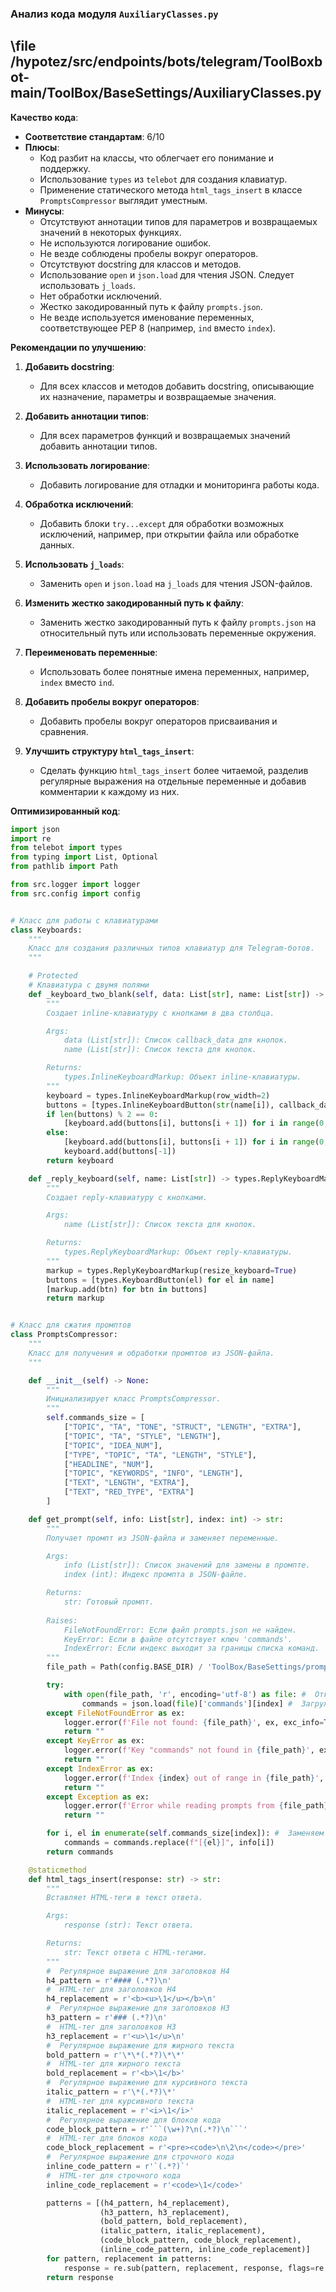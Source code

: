 ### **Анализ кода модуля `AuxiliaryClasses.py`**

## \file /hypotez/src/endpoints/bots/telegram/ToolBoxbot-main/ToolBox/BaseSettings/AuxiliaryClasses.py

**Качество кода**:

- **Соответствие стандартам**: 6/10
- **Плюсы**:
    - Код разбит на классы, что облегчает его понимание и поддержку.
    - Использование `types` из `telebot` для создания клавиатур.
    - Применение статического метода `html_tags_insert` в классе `PromptsCompressor` выглядит уместным.
- **Минусы**:
    - Отсутствуют аннотации типов для параметров и возвращаемых значений в некоторых функциях.
    - Не используются логирование ошибок.
    - Не везде соблюдены пробелы вокруг операторов.
    - Отсутствуют docstring для классов и методов.
    - Использование `open` и `json.load` для чтения JSON. Следует использовать `j_loads`.
    - Нет обработки исключений.
    - Жестко закодированный путь к файлу `prompts.json`.
    - Не везде используется именование переменных, соответствующее PEP 8 (например, `ind` вместо `index`).

**Рекомендации по улучшению**:

1.  **Добавить docstring**:
    *   Для всех классов и методов добавить docstring, описывающие их назначение, параметры и возвращаемые значения.
2.  **Добавить аннотации типов**:
    *   Для всех параметров функций и возвращаемых значений добавить аннотации типов.
3.  **Использовать логирование**:
    *   Добавить логирование для отладки и мониторинга работы кода.
4.  **Обработка исключений**:
    *   Добавить блоки `try...except` для обработки возможных исключений, например, при открытии файла или обработке данных.
5.  **Использовать `j_loads`**:
    *   Заменить `open` и `json.load` на `j_loads` для чтения JSON-файлов.
6.  **Изменить жестко закодированный путь к файлу**:
    *   Заменить жестко закодированный путь к файлу `prompts.json` на относительный путь или использовать переменные окружения.
7.  **Переименовать переменные**:
    *   Использовать более понятные имена переменных, например, `index` вместо `ind`.
8.  **Добавить пробелы вокруг операторов**:
    *   Добавить пробелы вокруг операторов присваивания и сравнения.
9.  **Улучшить структуру `html_tags_insert`**:

    *   Сделать функцию `html_tags_insert` более читаемой, разделив регулярные выражения на отдельные переменные и добавив комментарии к каждому из них.

**Оптимизированный код**:

```python
import json
import re
from telebot import types
from typing import List, Optional
from pathlib import Path

from src.logger import logger
from src.config import config


# Класс для работы с клавиатурами
class Keyboards:
    """
    Класс для создания различных типов клавиатур для Telegram-ботов.
    """

    # Protected
    # Клавиатура с двумя полями
    def _keyboard_two_blank(self, data: List[str], name: List[str]) -> types.InlineKeyboardMarkup:
        """
        Создает inline-клавиатуру с кнопками в два столбца.

        Args:
            data (List[str]): Список callback_data для кнопок.
            name (List[str]): Список текста для кнопок.

        Returns:
            types.InlineKeyboardMarkup: Объект inline-клавиатуры.
        """
        keyboard = types.InlineKeyboardMarkup(row_width=2)
        buttons = [types.InlineKeyboardButton(str(name[i]), callback_data=str(data[i])) for i in range(len(data))]
        if len(buttons) % 2 == 0:
            [keyboard.add(buttons[i], buttons[i + 1]) for i in range(0, len(buttons), 2)]
        else:
            [keyboard.add(buttons[i], buttons[i + 1]) for i in range(0, len(buttons) - 1, 2)]
            keyboard.add(buttons[-1])
        return keyboard

    def _reply_keyboard(self, name: List[str]) -> types.ReplyKeyboardMarkup:
        """
        Создает reply-клавиатуру с кнопками.

        Args:
            name (List[str]): Список текста для кнопок.

        Returns:
            types.ReplyKeyboardMarkup: Объект reply-клавиатуры.
        """
        markup = types.ReplyKeyboardMarkup(resize_keyboard=True)
        buttons = [types.KeyboardButton(el) for el in name]
        [markup.add(btn) for btn in buttons]
        return markup


# Класс для сжатия промптов
class PromptsCompressor:
    """
    Класс для получения и обработки промптов из JSON-файла.
    """

    def __init__(self) -> None:
        """
        Инициализирует класс PromptsCompressor.
        """
        self.commands_size = [
            ["TOPIC", "TA", "TONE", "STRUCT", "LENGTH", "EXTRA"],
            ["TOPIC", "TA", "STYLE", "LENGTH"],
            ["TOPIC", "IDEA_NUM"],
            ["TYPE", "TOPIC", "TA", "LENGTH", "STYLE"],
            ["HEADLINE", "NUM"],
            ["TOPIC", "KEYWORDS", "INFO", "LENGTH"],
            ["TEXT", "LENGTH", "EXTRA"],
            ["TEXT", "RED_TYPE", "EXTRA"]
        ]

    def get_prompt(self, info: List[str], index: int) -> str:
        """
        Получает промпт из JSON-файла и заменяет переменные.

        Args:
            info (List[str]): Список значений для замены в промпте.
            index (int): Индекс промпта в JSON-файле.

        Returns:
            str: Готовый промпт.
        
        Raises:
            FileNotFoundError: Если файл prompts.json не найден.
            KeyError: Если в файле отсутствует ключ 'commands'.
            IndexError: Если индекс выходит за границы списка команд.
        """
        file_path = Path(config.BASE_DIR) / 'ToolBox/BaseSettings/prompts.json' #  config.BASE_DIR #  Путь к файлу с промптами

        try:
            with open(file_path, 'r', encoding='utf-8') as file: #  Открываем файл с промптами
                commands = json.load(file)['commands'][index] #  Загружаем команды из файла
        except FileNotFoundError as ex:
            logger.error(f'File not found: {file_path}', ex, exc_info=True) # Логируем ошибку, если файл не найден
            return ""
        except KeyError as ex:
            logger.error(f'Key "commands" not found in {file_path}', ex, exc_info=True) # Логируем ошибку, если ключ "commands" не найден
            return ""
        except IndexError as ex:
            logger.error(f'Index {index} out of range in {file_path}', ex, exc_info=True) # Логируем ошибку, если индекс вне диапазона
            return ""
        except Exception as ex:
            logger.error(f'Error while reading prompts from {file_path}', ex, exc_info=True) # Логируем любую другую ошибку
            return ""

        for i, el in enumerate(self.commands_size[index]): #  Заменяем переменные в промпте
            commands = commands.replace(f"[{el}]", info[i])
        return commands

    @staticmethod
    def html_tags_insert(response: str) -> str:
        """
        Вставляет HTML-теги в текст ответа.

        Args:
            response (str): Текст ответа.

        Returns:
            str: Текст ответа с HTML-тегами.
        """
        #  Регулярное выражение для заголовков H4
        h4_pattern = r'#### (.*?)\n'
        #  HTML-тег для заголовков H4
        h4_replacement = r'<b><u>\1</u></b>\n'
        #  Регулярное выражение для заголовков H3
        h3_pattern = r'### (.*?)\n'
        #  HTML-тег для заголовков H3
        h3_replacement = r'<u>\1</u>\n'
        #  Регулярное выражение для жирного текста
        bold_pattern = r'\*\*(.*?)\*\*'
        #  HTML-тег для жирного текста
        bold_replacement = r'<b>\1</b>'
        #  Регулярное выражение для курсивного текста
        italic_pattern = r'\*(.*?)\*'
        #  HTML-тег для курсивного текста
        italic_replacement = r'<i>\1</i>'
        #  Регулярное выражение для блоков кода
        code_block_pattern = r'```(\w+)?\n(.*?)\n```'
        #  HTML-тег для блоков кода
        code_block_replacement = r'<pre><code>\n\2\n</code></pre>'
        #  Регулярное выражение для строчного кода
        inline_code_pattern = r'`(.*?)`'
        #  HTML-тег для строчного кода
        inline_code_replacement = r'<code>\1</code>'

        patterns = [(h4_pattern, h4_replacement),
                    (h3_pattern, h3_replacement),
                    (bold_pattern, bold_replacement),
                    (italic_pattern, italic_replacement),
                    (code_block_pattern, code_block_replacement),
                    (inline_code_pattern, inline_code_replacement)]
        for pattern, replacement in patterns:
            response = re.sub(pattern, replacement, response, flags=re.DOTALL)
        return response